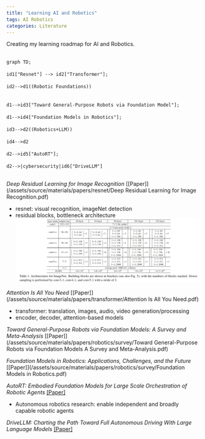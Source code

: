 ```yaml
---
title: "Learning AI and Robotics"
tags: AI Robotics
categories: Literature
---
```


Creating my learning roadmap for AI and Robotics. 

```mermaid

graph TD;

id1["Resnet"] --> id2["Transformer"];

id2-->d1((Robotic Foundations))


d1-->id3["Toward General-Purpose Robots via Foundation Model"];

d1-->id4["Foundation Models in Robotics"];

id3-->d2((Robotics+LLM))

id4-->d2

d2-->id5["AutoRT"];

d2-->|cybersecurity|id6["DriveLLM"]


```



_Deep Residual Learning for Image Recognition_ [[Paper]](/assets/source/materials/papers/resnet/Deep Residual Learning for Image Recognition.pdf)
 - resnet: visual recognition, imageNet detection
 - residual blocks, bottleneck architecture
![img](/assets/source/image/blog/resnet-arch.png)


_Attention Is All You Need_ [[Paper]](/assets/source/materials/papers/transformer/Attention Is All You Need.pdf)
 - transformer: translation, images, audio, video generation/processing
 - encoder, decoder, attention-based models

_Toward General-Purpose Robots via Foundation Models: A Survey and Meta-Analysis_ [[Paper]](/assets/source/materials/papers/robotics/survey/Toward General-Purpose Robots via Foundation Models A Survey and Meta-Analysis.pdf)

_Foundation Models in Robotics: Applications, Challenges, and the Future_ [[Paper]](/assets/source/materials/papers/robotics/survey/Foundation Models in Robotics.pdf)

_AutoRT: Embodied Foundation Models for Large Scale Orchestration of Robotic Agents_ [[Paper]](/assets/source/materials/papers/robotics/reasoning/AutoRT.pdf)
 - Autonomous robotics research: enable independent and broadly capable robotic agents

_DriveLLM: Charting the Path Toward Full Autonomous Driving With Large Language Models_ [[Paper]](/assets/source/materials/papers/robotics/llm/DriveLLM_Charting_the_Path_Toward_Full_Autonomous_Driving_With_Large_Language_Models.pdf)

